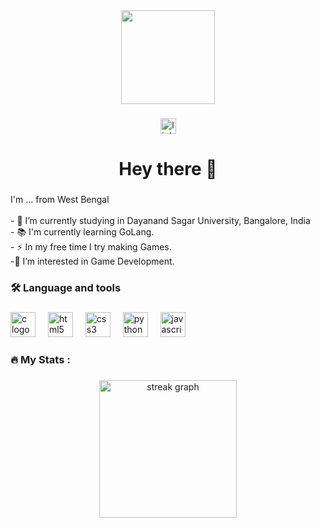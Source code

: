 <div align="center">
  <img height="150" src="https://files.oaiusercontent.com/file-dAcsL1N51Kh044d8iUKaSZXj?se=2024-05-21T20%3A04%3A31Z&sp=r&sv=2023-11-03&sr=b&rscc=max-age%3D299%2C%20immutable&rscd=attachment%3B%20filename%3Dbanner.png&sig=D/pW7I6gHjoiWgGRJbmdkZ193%2BVzj%2BNqpBZc1Ow5RWg%3D"  />
</div>

###

<div align="center">
  <a href="https://www.linkedin.com/in/aditya-sekhar-tiwari-5a0560305?utm_source=share&utm_campaign=share_via&utm_content=profile&utm_medium=android_app" target="_blank">
    <img src="https://img.shields.io/static/v1?message=LinkedIn&logo=linkedin&label=&color=0077B5&logoColor=white&labelColor=&style=for-the-badge" height="25" alt="linkedin logo"  />
  </a>
</div>

###

<h1 align="center">Hey there 👋</h1>

###

<p align="left">I'm ... from West Bengal<br><br>- 🔭 I’m currently studying in Dayanand Sagar University, Bangalore, India<br>- 📚 I'm currently learning GoLang.<br>- ⚡ In my free time I try making Games.<br>-👀 I’m interested in Game Development.</p>

###

<h3 align="left">🛠 Language and tools</h3>

###

<div align="left">
  <img src="https://cdn.jsdelivr.net/gh/devicons/devicon/icons/c/c-original.svg" height="40" alt="c logo"  />
  <img width="12" />
  <img src="https://cdn.jsdelivr.net/gh/devicons/devicon/icons/html5/html5-original.svg" height="40" alt="html5 logo"  />
  <img width="12" />
  <img src="https://cdn.jsdelivr.net/gh/devicons/devicon/icons/css3/css3-original.svg" height="40" alt="css3 logo"  />
  <img width="12" />
  <img src="https://cdn.jsdelivr.net/gh/devicons/devicon/icons/python/python-original.svg" height="40" alt="python logo"  />
  <img width="12" />
  <img src="https://cdn.jsdelivr.net/gh/devicons/devicon/icons/javascript/javascript-original.svg" height="40" alt="javascript logo"  />
</div>

###

<h3 align="left">🔥   My Stats :</h3>

###

<div align="center">
  <img src="https://streak-stats.demolab.com?user=S-kipper&locale=en&mode=daily&theme=dark&hide_border=false&border_radius=5&order=3" height="220" alt="streak graph"  />
</div>

###
